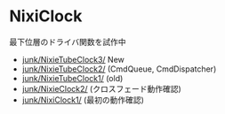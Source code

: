 # NixiClock

最下位層のドライバ関数を試作中

* [junk/NixieTubeClock3/](NixieTubeClock3/) New
* [junk/NixieTubeClock2/](NixieTubeClock2/) (CmdQueue, CmdDispatcher)
* [junk/NixieTubeClock1/](NixieTubeClock1/) (old)
* [junk/NixieClock2/](NixieClock2/) (クロスフェード動作確認)
* [junk/NixiClock1/](NixiClock1/) (最初の動作確認)
